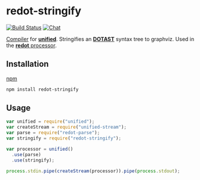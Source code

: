 # redot-stringify

[![Build Status](https://travis-ci.org/redotjs/redot.svg?branch=master)](https://travis-ci.org/redotjs/redot)
[![Chat](https://img.shields.io/gitter/room/redotjs/Lobby.svg)](https://gitter.im/redotjs/Lobby)

[Compiler](https://github.com/unifiedjs/unified#processorcompiler) for [**unified**](https://github.com/unifiedjs/unified). Stringifies an
[**DOTAST**](https://github.com/redotjs/dotast) syntax tree to graphviz. Used in the [**redot**
processor](https://github.com/redotjs/redot).

## Installation

[npm](https://docs.npmjs.com/cli/install)

```bash
npm install redot-stringify
```

## Usage

```js
var unified = require("unified");
var createStream = require("unified-stream");
var parse = require("redot-parse");
var stringify = require("redot-stringify");

var processor = unified()
  .use(parse)
  .use(stringify);

process.stdin.pipe(createStream(processor)).pipe(process.stdout);
```
